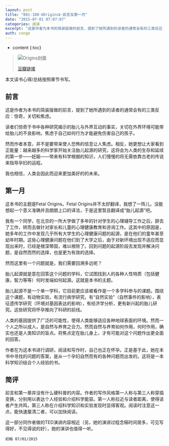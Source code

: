 ```yaml
---
layout: post
title: "001-100-《Origins》-前言及第一月"
date: "2015-07-01 07:07:07"
categories: 阅读
excerpt: "这是作者为本书的简装版做的前言，提到了她所遇到的读者的通常会有的三类反应：惊奇，关切和焦虑。 读者们惊奇于书中各种研究揭示的胎儿与外界互动的事实，关切在外界环境可能带给胎儿的不良影响，焦虑于自己如何行为才能避免伤害自己的孩子。"
auth: conge
---
```

* content
{:toc}

> ![Origins封面](/assets/images/阅读/118382-2d4776dafbd75c36.jpg)
> 
> [豆瓣链接](http://book.douban.com/subject/6566550/)

本文读书心得/总结按照章节书写。

## 前言

这是作者为本书的简装版做的前言，提到了她所遇到的读者的通常会有的三类反应：惊奇，关切和焦虑。

读者们惊奇于书中各种研究揭示的胎儿与外界互动的事实，关切在外界环境可能带给胎儿的不良影响，焦虑于自己如何行为才能避免伤害自己的孩子。

然而作者本意，并不是要带来使人恐怖的信息让人焦虑。相反，她更想让大家看到正能量：越来越多的科学家开始关注胎儿起源的研究，这将会为人类的生存和延续的第一步——妊娠——带来有科学根据的知识，人们慢慢的将无需依靠古老的传说来指导孕妇的运程。

我也相信，人类会因此而迎来更加美好的的未来。

## 第一月

这本书的主题是Fetal Origins。Fetal Origins并不太好翻译，我想了一阵儿，没能想起一个意义准确并且朗朗上口的译法，于是这里暂且翻译成“胎儿起源”吧。

我有一个同学，在北京的一所大学做了多年的针对学生的心理辅导工作之后，辞去了工作，转而去做针对家长和儿童的心理健康教育和咨询工作。这其中的原因是，她多年的工作中发现几乎所有大学生的心理健康问题的起源，是在他们的童年甚至幼年时期。这些心理健康问题在他们到了大学之后，由于对新环境出现不适应而显现出来时，已经是根深蒂固，难以根除了。回到问题的起源阶段去发现并解决问题，是自然而然的选择，也是更为有效的选择。

然而这里有一个问题就是，我们需要回溯多远呢？

胎儿起源就是意在回答这个问题的学科，它试图找到人的各种人性特质（包括健康，智力等等）何时发端如何起源。这就是本书的主题。

胎儿起源不是一个单一学科，它目前更应该被看作是一个多学科参与的课题。围绕这个课题，有动物实验，有流行病学研究，有“自然实验”（自然事件的影响），表征遗传学研究（环境对基因表达的影响），有经济学分析，更有新兴起的胎儿研究。这些研究将怀孕推向了科研的前线。

人类的基因提供了广泛的可能性，使得人类能够适应各种地球表面的环境。然而一个人之所以成人，是自然与养育之合力。然而自然与养育如何作用，何时作用，确实也还是人类知识的盲点。将焦点定在胎儿身上，才有可能对这个问题作出更全面的回答。

作者在为这本书进行调研，阅读和写作时，自己也正在怀孕。正是基于此，她在本书中寻找的问题的答案，是从一个孕妇自然而有的各种问题而出发的。这将是一本科学知识结合个人经验的书。

## 简评

前言和第一章并没有什么硬科普的内容。作者的写作风格第一人称与第三人称穿插变换，分别用以表达个人经验和介绍科学能容。第一人称拉近与读者距离，使得读者产生共鸣，第三人称在介绍科学知识和实验发现时显得客观。阅读时注意这一点，能快速厘清二者，可以加快阅读。

这一部分同作者做的TED演讲内容相近（另，她的演讲过程念稿时间居多，可见写得好，不见得说的好），她的演讲也值得一听。

```
初稿 07/01/2015
```

